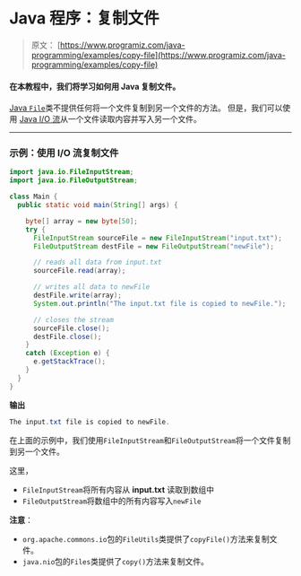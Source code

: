 # Java 程序：复制文件

> 原文： [https://www.programiz.com/java-programming/examples/copy-file](https://www.programiz.com/java-programming/examples/copy-file)

#### 在本教程中，我们将学习如何用 Java 复制文件。

[Java `File`](/java-programming/file "Java File Class")类不提供任何将一个文件复制到另一个文件的方法。 但是，我们可以使用 [Java I/O 流](/java-programming/io-streams "Java I/O Streams")从一个文件读取内容并写入另一个文件。

* * *

### 示例：使用 I/O 流复制文件

```java
import java.io.FileInputStream;
import java.io.FileOutputStream;

class Main {
  public static void main(String[] args) {

    byte[] array = new byte[50];
    try {
      FileInputStream sourceFile = new FileInputStream("input.txt");
      FileOutputStream destFile = new FileOutputStream("newFile");

      // reads all data from input.txt
      sourceFile.read(array);

      // writes all data to newFile
      destFile.write(array);
      System.out.println("The input.txt file is copied to newFile.");

      // closes the stream
      sourceFile.close();
      destFile.close();
    }
    catch (Exception e) {
      e.getStackTrace();
    }
  }
} 
```

**输出**

```java
The input.txt file is copied to newFile. 
```

在上面的示例中，我们使用`FileInputStream`和`FileOutputStream`将一个文件复制到另一个文件。

这里，

*   `FileInputStream`将所有内容从 **input.txt** 读取到数组中
*   `FileOutputStream`将数组中的所有内容写入`newFile`

**注意**：

*   `org.apache.commons.io`包的`FileUtils`类提供了`copyFile()`方法来复制文件。
*   `java.nio`包的`Files`类提供了`copy()`方法来复制文件。